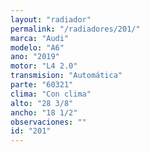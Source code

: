 ```yaml
---
layout: "radiador"
permalink: "/radiadores/201/"
marca: "Audi"
modelo: "A6"
ano: "2019"
motor: "L4 2.0"
transmision: "Automática"
parte: "60321"
clima: "Con clima"
alto: "28 3/8"
ancho: "18 1/2"
observaciones: ""
id: "201"
---
```


